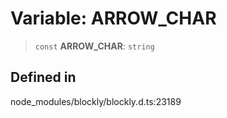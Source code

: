 # Variable: ARROW_CHAR

> `const` **ARROW_CHAR**: `string`

## Defined in

node_modules/blockly/blockly.d.ts:23189
